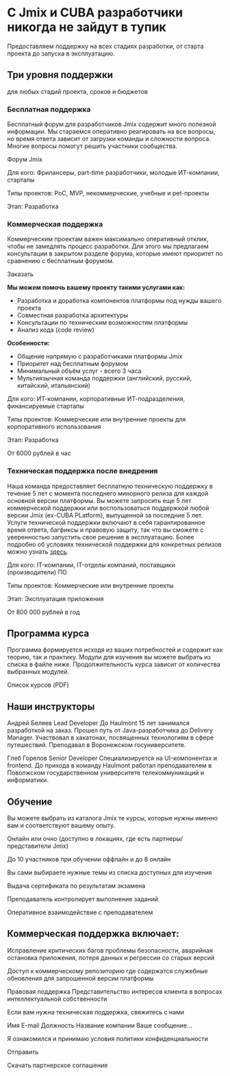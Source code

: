# С Jmix и CUBA разработчики никогда не зайдут в тупик

Предоставляем поддержку на всех стадиях разработки, от старта проекта до запуска в эксплуатацию.

## Три уровня поддержки
для любых стадий проекта, сроков и бюджетов

### Бесплатная поддержка

Бесплатный форум для разработчиков Jmix содержит много полезной информации. Мы стараемся оперативно реагировать на все вопросы, но время ответа зависит от загрузки команды и сложности вопроса. Многие вопросы помогут решить участники сообщества.

Форум Jmix

Для кого: 
Фрилансеры, part-time разработчики, молодые ИТ-компании, стартапы

Типы проектов: 
PoC, MVP, некоммерческие, учебные и pet-проекты

Этап: 
Разработка

### Коммерческая поддержка

Коммерческим проектам важен максимально оперативный отклик, чтобы не замедлять процесс разработки. Для этого мы предлагаем консультации в закрытом разделе форума, которые имеют
приоритет по сравнению с бесплатным форумом.

Заказать

**Мы можем помочь вашему проекту такими услугами как:**
- Разработка и доработка компонентов платформы под нужды вашего проекта
- Совместная разработка архитектуры
- Консультации по техническим возможностям платформы
- Анализ кода (code review)

**Особенности:**
- Общение напрямую с разработчиками платформы Jmix
- Приоритет над бесплатным форумом
- Минимальный объём услуг - всего 3 часа
- Мультиязычная команда поддержки (английский, русский, китайский, итальянский)

Для кого:
ИТ-компании, корпоративные ИТ-подразделения, финансируемые стартапы

Типы проектов: 
Коммерческие или внутренние проекты для корпоративного использования

Этап:
Разработка

От 6000 рублей в час

### Техническая поддержка после внедрения

Наша команда предоставляет бесплатную техническую поддержку в течение 5 лет с момента последнего минорного релиза для каждой основной версии платформы. Вы можете запросить еще 5 лет коммерческой поддержки или воспользоваться поддержкой любой версии Jmix (ex-CUBA PLatform), выпущенной за последние 5 лет.
Услуги технической поддержки включают в себя гарантированное время ответа, багфиксы и правовую защиту, так что вы сможете с уверенностью запустить свое решение в эксплуатацию.
Более подробно об условиях технической поддержки для конкретных релизов можно узнать [здесь](https://www.jmix.io/framework/versioning/).

Для кого: 
IT-компании, IT-отделы компаний, поставщики (производители) ПО

Типы проектов: 
Коммерческие или внутренние проекты

Этап: 
Эксплуатация приложения

От 800 000 рублей в год

## Программа курса
Программа формируется исходя из ваших потребностей и содержит как теорию, так и практику. Модули для изучения вы можете выбрать из списка в файле ниже. Продолжительность курса зависит от количества выбранных модулей.

Список курсов (PDF)

## Наши инструкторы
Андрей Беляев
Lead Developer
До Haulmont 15 лет занимался разработкой на заказ. Прошел путь от Java-разработчика до Delivery Manager. Участвовал в хакатонах, посвященных технологиям в сфере путешествий. Преподавал в Воронежском госуниверситете.

Глеб Горелов
Senior Developer
Специализируется на UI-компонентах и frontend. До прихода в команду Haulmont работал преподавателем в Поволжском государственном университете телекоммуникаций и информатики.


## Обучение
Вы можете выбрать из каталога Jmix те курсы, которые нужны именно вам и соответствуют вашему опыту.

Онлайн или очно (доступно в локациях, где есть партнеры/представители Jmix)

До 10 участников при обучении оффлайн и до 8 онлайн

Вы сами выбираете нужные темы из списка доступных для изучения

Выдача сертификата по результатам экзамена

Преподаватель контролирует выполнение заданий

Оперативное взаимодействие с преподавателем

## Коммерческая поддержка включает:

Исправление критических багов
проблемы безопасности, аварийная остановка приложения, потеря данных и регрессии со старых версий

Доступ к коммерческому репозиторию
где содержатся служебные обновления для запрошенной версии платформы

Правовая поддержка
Представительство интересов клиента в вопросах интеллектуальной собственности

Если вам нужна техническая поддержка, свяжитесь с нами

Имя
E-mail
Должность
Название компании
Ваше сообщение...

Я ознакомился и принимаю условия политики конфиденциальности

Отправить 

Скачать партнерское соглашение

